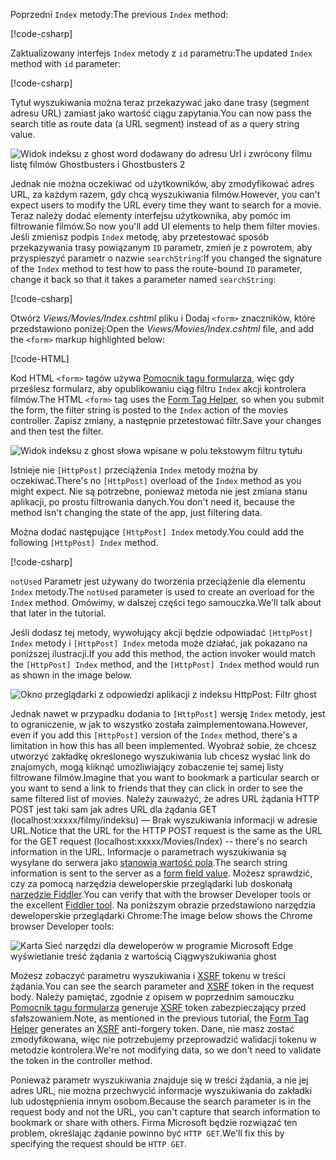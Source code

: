 <!--
[!code-html[](~/tutorials/first-mvc-app/start-mvc/sample/MvcMovie/Views/Shared/_Layout.cshtml?highlight=7,31)]

[!code-csharp[](~/tutorials/first-mvc-app/start-mvc/sample/MvcMovie/Controllers/MoviesController.cs?name=snippet_1stSearch)]

[!code-csharp[](~/tutorials/first-mvc-app/start-mvc/sample/MvcMovie/Controllers/MoviesController.cs?name=snippet_SearchNull)]

![Index view](~/tutorials/first-mvc-app/search/_static/ghost.png)

[!code-csharp[](~/tutorials/first-mvc-app/start-mvc/sample/MvcMovie/Startup.cs?highlight=5&name=snippet_1)]

--> 

<span data-ttu-id="fee63-101">Poprzedni `Index` metody:</span><span class="sxs-lookup"><span data-stu-id="fee63-101">The previous `Index` method:</span></span>

[!code-csharp[](~/tutorials/first-mvc-app/start-mvc/sample/MvcMovie/Controllers/MoviesController.cs?highlight=1,8&name=snippet_1stSearch)]

<span data-ttu-id="fee63-102">Zaktualizowany interfejs `Index` metody z `id` parametru:</span><span class="sxs-lookup"><span data-stu-id="fee63-102">The updated `Index` method with `id` parameter:</span></span>

[!code-csharp[](~/tutorials/first-mvc-app/start-mvc/sample/MvcMovie/Controllers/MoviesController.cs?highlight=1,8&name=snippet_SearchID)]

<span data-ttu-id="fee63-103">Tytuł wyszukiwania można teraz przekazywać jako dane trasy (segment adresu URL) zamiast jako wartość ciągu zapytania.</span><span class="sxs-lookup"><span data-stu-id="fee63-103">You can now pass the search title as route data (a URL segment) instead of as a query string value.</span></span>

![Widok indeksu z ghost word dodawany do adresu Url i zwrócony filmu listę filmów Ghostbusters i Ghostbusters 2](~/tutorials/first-mvc-app/search/_static/g2.png)

<span data-ttu-id="fee63-105">Jednak nie można oczekiwać od użytkowników, aby zmodyfikować adres URL, za każdym razem, gdy chcą wyszukiwania filmów.</span><span class="sxs-lookup"><span data-stu-id="fee63-105">However, you can't expect users to modify the URL every time they want to search for a movie.</span></span> <span data-ttu-id="fee63-106">Teraz należy dodać elementy interfejsu użytkownika, aby pomóc im filtrowanie filmów.</span><span class="sxs-lookup"><span data-stu-id="fee63-106">So now you'll add UI elements to help them filter movies.</span></span> <span data-ttu-id="fee63-107">Jeśli zmienisz podpis `Index` metodę, aby przetestować sposób przekazywania trasy powiązanym `ID` parametr, zmień je z powrotem, aby przyspieszyć parametr o nazwie `searchString`:</span><span class="sxs-lookup"><span data-stu-id="fee63-107">If you changed the signature of the `Index` method to test how to pass the route-bound `ID` parameter, change it back so that it takes a parameter named `searchString`:</span></span>

[!code-csharp[](~/tutorials/first-mvc-app/start-mvc/sample/MvcMovie/Controllers/MoviesController.cs?highlight=1&name=snippet_1stSearch)]

<span data-ttu-id="fee63-108">Otwórz *Views/Movies/Index.cshtml* pliku i Dodaj `<form>` znaczników, które przedstawiono poniżej:</span><span class="sxs-lookup"><span data-stu-id="fee63-108">Open the *Views/Movies/Index.cshtml* file, and add the `<form>` markup highlighted below:</span></span>

[!code-HTML[](~/tutorials/first-mvc-app/start-mvc/sample/MvcMovie/Views/Movies/IndexForm1.cshtml?highlight=10-16&range=4-21)]

<span data-ttu-id="fee63-109">Kod HTML `<form>` tagów używa [Pomocnik tagu formularza](xref:mvc/views/working-with-forms), więc gdy prześlesz formularz, aby opublikowaniu ciąg filtru `Index` akcji kontrolera filmów.</span><span class="sxs-lookup"><span data-stu-id="fee63-109">The HTML `<form>` tag uses the [Form Tag Helper](xref:mvc/views/working-with-forms), so when you submit the form, the filter string is posted to the `Index` action of the movies controller.</span></span> <span data-ttu-id="fee63-110">Zapisz zmiany, a następnie przetestować filtr.</span><span class="sxs-lookup"><span data-stu-id="fee63-110">Save your changes and then test the filter.</span></span>

![Widok indeksu z ghost słowa wpisane w polu tekstowym filtru tytułu](~/tutorials/first-mvc-app/search/_static/filter.png)

<span data-ttu-id="fee63-112">Istnieje nie `[HttpPost]` przeciążenia `Index` metody można by oczekiwać.</span><span class="sxs-lookup"><span data-stu-id="fee63-112">There's no `[HttpPost]` overload of the `Index` method as you might expect.</span></span> <span data-ttu-id="fee63-113">Nie są potrzebne, ponieważ metoda nie jest zmiana stanu aplikacji, po prostu filtrowania danych.</span><span class="sxs-lookup"><span data-stu-id="fee63-113">You don't need it, because the method isn't changing the state of the app, just filtering data.</span></span>

<span data-ttu-id="fee63-114">Można dodać następujące `[HttpPost] Index` metody.</span><span class="sxs-lookup"><span data-stu-id="fee63-114">You could add the following `[HttpPost] Index` method.</span></span>

[!code-csharp[](~/tutorials/first-mvc-app/start-mvc/sample/MvcMovie/Controllers/MoviesController.cs?highlight=1&name=snippet_SearchPost)]

<span data-ttu-id="fee63-115">`notUsed` Parametr jest używany do tworzenia przeciążenie dla elementu `Index` metody.</span><span class="sxs-lookup"><span data-stu-id="fee63-115">The `notUsed` parameter is used to create an overload for the `Index` method.</span></span> <span data-ttu-id="fee63-116">Omówimy, w dalszej części tego samouczka.</span><span class="sxs-lookup"><span data-stu-id="fee63-116">We'll talk about that later in the tutorial.</span></span>

<span data-ttu-id="fee63-117">Jeśli dodasz tej metody, wywołujący akcji będzie odpowiadać `[HttpPost] Index` metody i `[HttpPost] Index` metoda może działać, jak pokazano na poniższej ilustracji.</span><span class="sxs-lookup"><span data-stu-id="fee63-117">If you add this method, the action invoker would match the `[HttpPost] Index` method, and the `[HttpPost] Index` method would run as shown in the image below.</span></span>

![Okno przeglądarki z odpowiedzi aplikacji z indeksu HttpPost: Filtr ghost](~/tutorials/first-mvc-app/search/_static/fo.png)

<span data-ttu-id="fee63-119">Jednak nawet w przypadku dodania to `[HttpPost]` wersję `Index` metody, jest to ograniczenie, w jak to wszystko została zaimplementowana.</span><span class="sxs-lookup"><span data-stu-id="fee63-119">However, even if you add this `[HttpPost]` version of the `Index` method, there's a limitation in how this has all been implemented.</span></span> <span data-ttu-id="fee63-120">Wyobraź sobie, że chcesz utworzyć zakładkę określonego wyszukiwania lub chcesz wysłać link do znajomych, mogą kliknąć umożliwiający zobaczenie tej samej listy filtrowane filmów.</span><span class="sxs-lookup"><span data-stu-id="fee63-120">Imagine that you want to bookmark a particular search or you want to send a link to friends that they can click in order to see the same filtered list of movies.</span></span> <span data-ttu-id="fee63-121">Należy zauważyć, że adres URL żądania HTTP POST jest taki sam jak adres URL dla żądania GET (localhost:xxxxx/filmy/indeksu) — Brak wyszukiwania informacji w adresie URL.</span><span class="sxs-lookup"><span data-stu-id="fee63-121">Notice that the URL for the HTTP POST request is the same as the URL for the GET request (localhost:xxxxx/Movies/Index) -- there's no search information in the URL.</span></span> <span data-ttu-id="fee63-122">Informacje o parametrach wyszukiwania są wysyłane do serwera jako [stanowią wartość pola](https://developer.mozilla.org/docs/Learn/HTML/Forms/Sending_and_retrieving_form_data).</span><span class="sxs-lookup"><span data-stu-id="fee63-122">The search string information is sent to the server as a [form field value](https://developer.mozilla.org/docs/Learn/HTML/Forms/Sending_and_retrieving_form_data).</span></span> <span data-ttu-id="fee63-123">Możesz sprawdzić, czy za pomocą narzędzia deweloperskie przeglądarki lub doskonałą [narzędzie Fiddler](http://www.telerik.com/fiddler).</span><span class="sxs-lookup"><span data-stu-id="fee63-123">You can verify that with the browser Developer tools or the excellent [Fiddler tool](http://www.telerik.com/fiddler).</span></span> <span data-ttu-id="fee63-124">Na poniższym obrazie przedstawiono narzędzia deweloperskie przeglądarki Chrome:</span><span class="sxs-lookup"><span data-stu-id="fee63-124">The image below shows the Chrome browser Developer tools:</span></span>

![Karta Sieć narzędzi dla deweloperów w programie Microsoft Edge wyświetlanie treść żądania z wartością Ciągwyszukiwania ghost](~/tutorials/first-mvc-app/search/_static/f12_rb.png)

<span data-ttu-id="fee63-126">Możesz zobaczyć parametru wyszukiwania i [XSRF](xref:security/anti-request-forgery) tokenu w treści żądania.</span><span class="sxs-lookup"><span data-stu-id="fee63-126">You can see the search parameter and [XSRF](xref:security/anti-request-forgery) token in the request body.</span></span> <span data-ttu-id="fee63-127">Należy pamiętać, zgodnie z opisem w poprzednim samouczku [Pomocnik tagu formularza](xref:mvc/views/working-with-forms) generuje [XSRF](xref:security/anti-request-forgery) token zabezpieczający przed sfałszowaniem.</span><span class="sxs-lookup"><span data-stu-id="fee63-127">Note, as mentioned in the previous tutorial, the [Form Tag Helper](xref:mvc/views/working-with-forms) generates an [XSRF](xref:security/anti-request-forgery) anti-forgery token.</span></span> <span data-ttu-id="fee63-128">Dane, nie masz zostać zmodyfikowana, więc nie potrzebujemy przeprowadzić walidacji tokenu w metodzie kontrolera.</span><span class="sxs-lookup"><span data-stu-id="fee63-128">We're not modifying data, so we don't need to validate the token in the controller method.</span></span>

<span data-ttu-id="fee63-129">Ponieważ parametr wyszukiwania znajduje się w treści żądania, a nie jej adres URL, nie można przechwycić informacje wyszukiwania do zakładki lub udostępnienia innym osobom.</span><span class="sxs-lookup"><span data-stu-id="fee63-129">Because the search parameter is in the request body and not the URL, you can't capture that search information to bookmark or share with others.</span></span> <span data-ttu-id="fee63-130">Firma Microsoft będzie rozwiązać ten problem, określając żądanie powinno być `HTTP GET`.</span><span class="sxs-lookup"><span data-stu-id="fee63-130">We'll fix this by specifying the request should be `HTTP GET`.</span></span>
